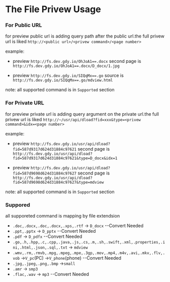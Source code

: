 The File Privew Usage
===
### For Public URL
for preview public url is adding query path after the public url.the full privew url is liked `http://<public url>/<privew command>/<page number>`

example:

* preview `http://fs.dev.gdy.io/OhJoA1==.docx` second page is `http://fs.dev.gdy.io/OhJoA1==.docx/D_docx/1.jpg`

* preview `http://fs.dev.gdy.io/SIQqMx==.go` source is `http://fs.dev.gdy.io/SIQqMx==.go/mdview.html`

note: all supported command is in `Supported` section


### For Private URL
for preview private url is adding query argument on the private url.the full privew url is liked `http://~/usr/api/dload?fid=xxx&type=<privew command>&idx=<page number>`


example:

* preview `http://fs.dev.gdy.io/usr/api/dload?fid=587d9317d624d31884c97621` second page is `http://fs.dev.gdy.io/usr/api/dload?fid=587d9317d624d31884c97621&type=D_docx&idx=1`


* preview `http://fs.dev.gdy.io/usr/api/dload?fid=587d9698d624d31884c97627` second page is `http://fs.dev.gdy.io/usr/api/dload?fid=587d9698d624d31884c97627&type=mdview`


note: all supported command is in `Supported` section


### Suppored
all supporeted command is mapping by file extendsion

* `.doc,.docx,.doc,.docx,.xps,.rtf` -> `D_docx`   --Convert Needed
* `.ppt,.pptx` -> `D_pptx`  --Convert Needed
* `.pdf` -> `D_pdfx` --Convert Needed
* `.go,.h,.hpp,.c,.cpp,.java,.js,.cs,.m,.sh,.swift,.xml,.properties,.ini,.html,.json,.sql,.txt` -> `mdview`
* `.wmv,.rm,.rmvb,.mpg,.mpeg,.mpe,.3gp,.mov,.mp4,.m4v,.avi,.mkv,.flv,.vob` ->`V_pc`(PC) ->`V_phone`(phone) --Convert Needed
* `.jpg,.jpeg,.png,.bmp` ->`small`
* `.amr` -> `smp3`
* `.flac,.wav` -> `mp3` --Convert Needed